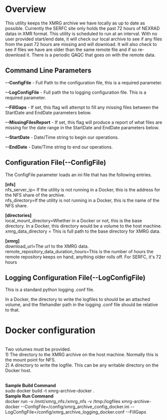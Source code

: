 # Overview

<p>This utility keeps the XMRG archive we have locally as up to date as possible. 
Currently the SERFC site only holds the past 72 hours of NEXRAD datas in XMR format. 
This utility is scheduled to run at an interval. With no user provided start/end date, 
it will check our local archive to see if any files from the past 72 hours are missing and will download. 
It will also check to see if files we have are older than the same remote file and if so re-download it. 
There is a periodic QAQC that goes on with the remote data.</p>

## Command Line Parameters
**--ConfigFile** - Full Path to the configuration file, this is a required parameter. 

**--LogConfigFile** - Full path the to logging configuration file. This is a required parameter.

**--FillGaps** - If set, this flag will attempt to fill any missing files between
    the StartDate and EndDate parameters below.

**--MissingFilesReport** - If set, this flag will produce a report of what files are missing for the 
    date range in the StartDate and EndDate parameters below.

**--StartDate** - Date/Time string to begin our operations.

**--EndDate** - Date/Time string to end our operations.

## Configuration File(--ConfigFile)
The ConfigFile parameter loads an ini file that has the following entries.

**[nfs]**<br>
nfs_server_ip= If the utility is not running in a Docker, this is the address for the NFS share of the archive.<br>
nfs_directory=If the utility is not running in a Docker, this is the name of the NFS share.<br>

**[directories]**<br>
local_mount_directory=Whether in a Docker or not, this is the base directory. In a Docker, this directory would be a 
    volume to the host machine.<br>
xmrg_data_directory = This is full path to the base directory for XMRG data.<br>

**[xmrg]**<br>
download_url=The url to the XMRG data.<br>
remote_repository_data_duration_hours=This is the number of hours the remote repository keeps on hand, 
    anything older rolls off. For SERFC, it's 72 hours<br>


## Logging Configuration File(--LogConfigFile)
This is a standard python logging .conf file. 

In a Docker, the directory to write the logfiles to should be an attached volume, and the filehandler path
in the logging .conf file should be relative to that.


# Docker configuration
<br>
Two volumes must be provided.<br>
1) The directory to the XMRG archive on the host machine. Normally this is the mount point for NFS.<br>
2) A directory to write the logfile. This can be any writable directory on the Docker host. <br>
<br>

**Sample Build Command** <br>
    sudo docker build -t xmrg-archive-docker .
    <br>
**Sample Run Command**<br>
    docker run -v /mnt/xmrg_nfs:/xmrg_nfs -v /tmp:/logfiles xmrg-archive-docker --ConfigFile=/config/xmrg_archive_config_docker.ini --LogConfigFile=/config/xmrg_archive_logging_docker.conf --FillGaps
    <br>
